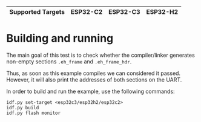 | Supported Targets | ESP32-C2 | ESP32-C3 | ESP32-H2 |
| ----------------- | -------- | -------- | -------- |

# Building and running

The main goal of this test is to check whether the compiler/linker generates non-empty sections `.eh_frame` and `.eh_frame_hdr`.
 
Thus, as soon as this example compiles we can considered it passed. However, it will also print the addresses of both sections on the UART.

In order to build and run the example, use the following commands:

```
idf.py set-target <esp32c3/esp32h2/esp32c2>
idf.py build
idf.py flash monitor
``` 
